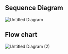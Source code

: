 ## Sequence Diagram

![Untitled Diagram](https://user-images.githubusercontent.com/93757351/152675968-adcdfb2e-aacf-4646-b47d-de8a7a78e348.jpg)

## Flow chart 

![Untitled Diagram (2)](https://user-images.githubusercontent.com/93757351/153217269-efa28705-79a8-447a-a0ec-7409200d6e7d.jpg)
